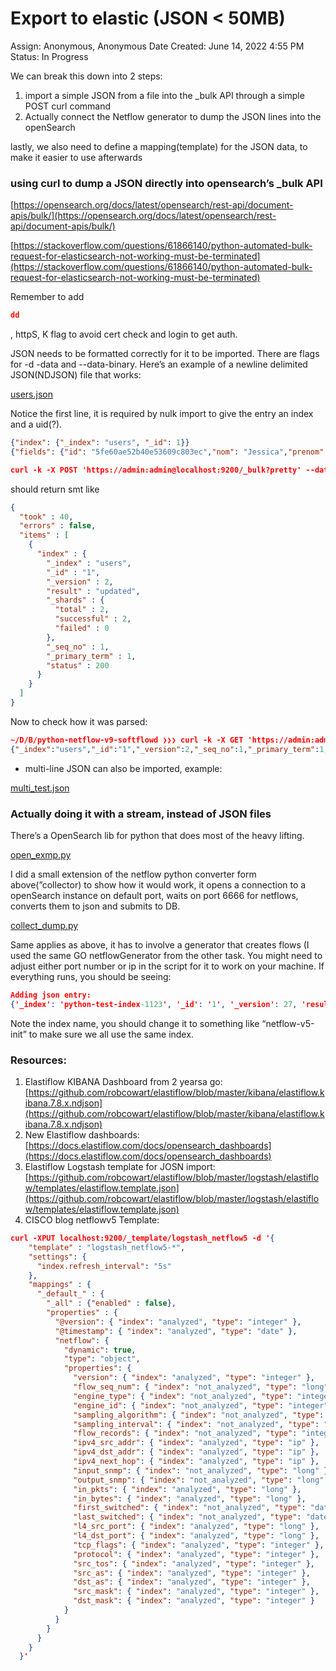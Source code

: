# Export to elastic (JSON < 50MB)

Assign: Anonymous, Anonymous
Date Created: June 14, 2022 4:55 PM
Status: In Progress

We can break this down into 2 steps:

1. import a simple JSON from a file into the _bulk API through a simple POST curl command
2. Actually connect the Netflow generator to dump the JSON lines into the openSearch

lastly, we also need to define a mapping(template) for the JSON data, to make it easier to use afterwards

### using curl to dump a JSON directly into opensearch’s _bulk API

[https://opensearch.org/docs/latest/opensearch/rest-api/document-apis/bulk/](https://opensearch.org/docs/latest/opensearch/rest-api/document-apis/bulk/)

[https://stackoverflow.com/questions/61866140/python-automated-bulk-request-for-elasticsearch-not-working-must-be-terminated](https://stackoverflow.com/questions/61866140/python-automated-bulk-request-for-elasticsearch-not-working-must-be-terminated)

Remember to add 

```json
dd
```

, httpS, K flag to avoid cert check and login to get auth. 

JSON needs to be formatted correctly for it to be imported. There are flags for -d -data and --data-binary. Here’s an example of a newline delimited JSON(NDJSON) file that works:

[users.json](Export%20to%20elastic%20(JSON%2050MB)%201ad8e328b083468daa144a21cc97ea8f/users.json)

Notice the first line, it is required by nulk import to give the entry an index and a uid(?). 

```json
{"index": {"_index": "users", "_id": 1}}
{"fields": {"id": "5fe60ae52b40e53609c803ec","nom": "Jessica","prenom": "Herrera","aboutMe": "anim","socials": [{"name": "faacebook","url": "https://www.facebook.com/profile?id=5445546"},{"name": "linkedin","url": "https://www.linkedin.com/profile?id=5445546"}],"affiliations": [{"organisation": "ANARCO","equipe": "developpement","pays": "Russian Federation","dateD": "2013-06-03T00:00:00Z" ,"dateF": "2013-06-03T00:00:00Z" }]}}
```

```json
curl -k -X POST 'https://admin:admin@localhost:9200/_bulk?pretty' --data-binary @users.json -H 'Content-Type: application/json'
```

should return smt like

```json
{
  "took" : 40,
  "errors" : false,
  "items" : [
    {
      "index" : {
        "_index" : "users",
        "_id" : "1",
        "_version" : 2,
        "result" : "updated",
        "_shards" : {
          "total" : 2,
          "successful" : 2,
          "failed" : 0
        },
        "_seq_no" : 1,
        "_primary_term" : 1,
        "status" : 200
      }
    }
  ]
}
```

Now to check how it was parsed:

```json
~/D/B/python-netflow-v9-softflowd ❯❯❯ curl -k -X GET 'https://admin:admin@localhost:9200/users/_doc/1'                                                                                                     master ◼
{"_index":"users","_id":"1","_version":2,"_seq_no":1,"_primary_term":1,"found":true,"_source":{"fields": {"id": "5fe60ae52b40e53609c803ec","nom": "Jessica","prenom": "Herrera","aboutMe": "anim","socials": [{"name": "faacebook","url": "https://www.facebook.com/profile?id=5445546"},{"name": "linkedin","url": "https://www.linkedin.com/profile?id=5445546"}],"affiliations": [{"organisation": "ANARCO","equipe": "developpement","pays": "Russian Federation","dateD": "2013-06-03T00:00:00Z" ,"dateF": "2013-06-03T00:00:00Z" }]}}}⏎
```

- multi-line JSON can also be imported, example:

[multi_test.json](Export%20to%20elastic%20(JSON%2050MB)%201ad8e328b083468daa144a21cc97ea8f/multi_test.json)

### Actually doing it with a stream, instead of JSON files

There’s a OpenSearch lib for python that does most of the heavy lifting.

[open_exmp.py](Export%20to%20elastic%20(JSON%2050MB)%201ad8e328b083468daa144a21cc97ea8f/open_exmp.py)

 I did a small extension of the netflow python converter form above(”collector) to show how it would work, it opens a connection to a openSearch instance on default port, waits on port 6666 for netflows, converts them to json and submits to DB.

[collect_dump.py](Export%20to%20elastic%20(JSON%2050MB)%201ad8e328b083468daa144a21cc97ea8f/collect_dump.py)

Same applies as above, it has to involve a generator that creates flows (I used the same GO netflowGenerator from the other task. You might need to adjust either port number or ip in the script for it to work on your machine. If everything runs, you should be seeing:

```json
Adding json entry:
{'_index': 'python-test-index-1123', '_id': '1', '_version': 27, 'result': 'updated', 'forced_refresh': True, '_shards': {'total': 2, 'successful': 2, 'failed': 0}, '_seq_no': 26, '_primary_term': 1}
```

Note the index name, you should change it to something like “netflow-v5-init” to make sure we all use the same index. 

### Resources:

1. Elastiflow KIBANA Dashboard from 2 yearsa go: [https://github.com/robcowart/elastiflow/blob/master/kibana/elastiflow.kibana.7.8.x.ndjson](https://github.com/robcowart/elastiflow/blob/master/kibana/elastiflow.kibana.7.8.x.ndjson)
2. New Elastiflow dashboards: [https://docs.elastiflow.com/docs/opensearch_dashboards](https://docs.elastiflow.com/docs/opensearch_dashboards)
3. Elastiflow Logstash template for JOSN import: [https://github.com/robcowart/elastiflow/blob/master/logstash/elastiflow/templates/elastiflow.template.json](https://github.com/robcowart/elastiflow/blob/master/logstash/elastiflow/templates/elastiflow.template.json)
4. CISCO blog netflowv5 Template: 

```json
curl -XPUT localhost:9200/_template/logstash_netflow5 -d '{
    "template" : "logstash_netflow5-*",
    "settings": {
      "index.refresh_interval": "5s"
    },
    "mappings" : {
      "_default_" : {
        "_all" : {"enabled" : false},
        "properties" : {
          "@version": { "index": "analyzed", "type": "integer" },
          "@timestamp": { "index": "analyzed", "type": "date" },
          "netflow": {
            "dynamic": true,
            "type": "object",
            "properties": {
              "version": { "index": "analyzed", "type": "integer" },
              "flow_seq_num": { "index": "not_analyzed", "type": "long" },
              "engine_type": { "index": "not_analyzed", "type": "integer" },
              "engine_id": { "index": "not_analyzed", "type": "integer" },
              "sampling_algorithm": { "index": "not_analyzed", "type": "integer" },
              "sampling_interval": { "index": "not_analyzed", "type": "integer" },
              "flow_records": { "index": "not_analyzed", "type": "integer" },
              "ipv4_src_addr": { "index": "analyzed", "type": "ip" },
              "ipv4_dst_addr": { "index": "analyzed", "type": "ip" },
              "ipv4_next_hop": { "index": "analyzed", "type": "ip" },
              "input_snmp": { "index": "not_analyzed", "type": "long" },
              "output_snmp": { "index": "not_analyzed", "type": "long" },
              "in_pkts": { "index": "analyzed", "type": "long" },
              "in_bytes": { "index": "analyzed", "type": "long" },
              "first_switched": { "index": "not_analyzed", "type": "date" },
              "last_switched": { "index": "not_analyzed", "type": "date" },
              "l4_src_port": { "index": "analyzed", "type": "long" },
              "l4_dst_port": { "index": "analyzed", "type": "long" }, 
              "tcp_flags": { "index": "analyzed", "type": "integer" },
              "protocol": { "index": "analyzed", "type": "integer" },
              "src_tos": { "index": "analyzed", "type": "integer" },
              "src_as": { "index": "analyzed", "type": "integer" },
              "dst_as": { "index": "analyzed", "type": "integer" },
              "src_mask": { "index": "analyzed", "type": "integer" },
              "dst_mask": { "index": "analyzed", "type": "integer" }
            }
          }
        }
      }
    }
  }'
```